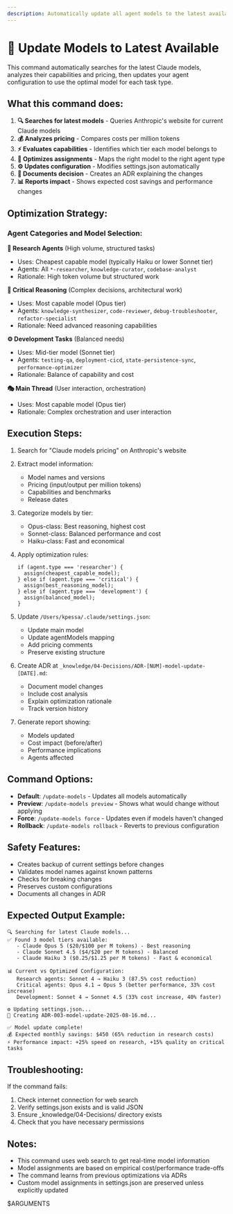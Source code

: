 ```yaml
---
description: Automatically update all agent models to the latest available, optimizing for cost, quality, and efficiency
---
```


# 🚀 Update Models to Latest Available

This command automatically searches for the latest Claude models, analyzes their capabilities and pricing, then updates your agent configuration to use the optimal model for each task type.

## What this command does:

1. **🔍 Searches for latest models** - Queries Anthropic's website for current Claude models
2. **💰 Analyzes pricing** - Compares costs per million tokens
3. **⚡ Evaluates capabilities** - Identifies which tier each model belongs to
4. **🎯 Optimizes assignments** - Maps the right model to the right agent type
5. **⚙️ Updates configuration** - Modifies settings.json automatically
6. **📝 Documents decision** - Creates an ADR explaining the changes
7. **📊 Reports impact** - Shows expected cost savings and performance changes

## Optimization Strategy:

### Agent Categories and Model Selection:

**🔬 Research Agents** (High volume, structured tasks)
- Uses: Cheapest capable model (typically Haiku or lower Sonnet tier)
- Agents: All `*-researcher`, `knowledge-curator`, `codebase-analyst`
- Rationale: High token volume but structured work

**🧠 Critical Reasoning** (Complex decisions, architectural work)
- Uses: Most capable model (Opus tier)
- Agents: `knowledge-synthesizer`, `code-reviewer`, `debug-troubleshooter`, `refactor-specialist`
- Rationale: Need advanced reasoning capabilities

**⚙️ Development Tasks** (Balanced needs)
- Uses: Mid-tier model (Sonnet tier)
- Agents: `testing-qa`, `deployment-cicd`, `state-persistence-sync`, `performance-optimizer`
- Rationale: Balance of capability and cost

**🎭 Main Thread** (User interaction, orchestration)
- Uses: Most capable model (Opus tier)
- Rationale: Complex orchestration and user interaction

## Execution Steps:

1. Search for "Claude models pricing" on Anthropic's website
2. Extract model information:
   - Model names and versions
   - Pricing (input/output per million tokens)
   - Capabilities and benchmarks
   - Release dates

3. Categorize models by tier:
   - Opus-class: Best reasoning, highest cost
   - Sonnet-class: Balanced performance and cost
   - Haiku-class: Fast and economical

4. Apply optimization rules:
   ```
   if (agent.type === 'researcher') {
     assign(cheapest_capable_model);
   } else if (agent.type === 'critical') {
     assign(best_reasoning_model);
   } else if (agent.type === 'development') {
     assign(balanced_model);
   }
   ```

5. Update `/Users/kpessa/.claude/settings.json`:
   - Update main model
   - Update agentModels mapping
   - Add pricing comments
   - Preserve existing structure

6. Create ADR at `_knowledge/04-Decisions/ADR-[NUM]-model-update-[DATE].md`:
   - Document model changes
   - Include cost analysis
   - Explain optimization rationale
   - Track version history

7. Generate report showing:
   - Models updated
   - Cost impact (before/after)
   - Performance implications
   - Agents affected

## Command Options:

- **Default**: `/update-models` - Updates all models automatically
- **Preview**: `/update-models preview` - Shows what would change without applying
- **Force**: `/update-models force` - Updates even if models haven't changed
- **Rollback**: `/update-models rollback` - Reverts to previous configuration

## Safety Features:

- Creates backup of current settings before changes
- Validates model names against known patterns
- Checks for breaking changes
- Preserves custom configurations
- Documents all changes in ADR

## Expected Output Example:

```
🔍 Searching for latest Claude models...
✅ Found 3 model tiers available:
   - Claude Opus 5 ($20/$100 per M tokens) - Best reasoning
   - Claude Sonnet 4.5 ($4/$20 per M tokens) - Balanced
   - Claude Haiku 3 ($0.25/$1.25 per M tokens) - Fast & economical

📊 Current vs Optimized Configuration:
   Research agents: Sonnet 4 → Haiku 3 (87.5% cost reduction)
   Critical agents: Opus 4.1 → Opus 5 (better performance, 33% cost increase)
   Development: Sonnet 4 → Sonnet 4.5 (33% cost increase, 40% faster)

⚙️ Updating settings.json...
📝 Creating ADR-003-model-update-2025-08-16.md...

✅ Model update complete!
💰 Expected monthly savings: $450 (65% reduction in research costs)
⚡ Performance impact: +25% speed on research, +15% quality on critical tasks
```

## Troubleshooting:

If the command fails:
1. Check internet connection for web search
2. Verify settings.json exists and is valid JSON
3. Ensure _knowledge/04-Decisions/ directory exists
4. Check that you have necessary permissions

## Notes:

- This command uses web search to get real-time model information
- Model assignments are based on empirical cost/performance trade-offs
- The command learns from previous optimizations via ADRs
- Custom model assignments in settings.json are preserved unless explicitly updated

$ARGUMENTS